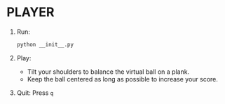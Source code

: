 # PLAYER

1. Run:
   ```bash
   python __init__.py
   ```

2. Play:
   - Tilt your shoulders to balance the virtual ball on a plank.
   - Keep the ball centered as long as possible to increase your score.

3. Quit: Press `q` 